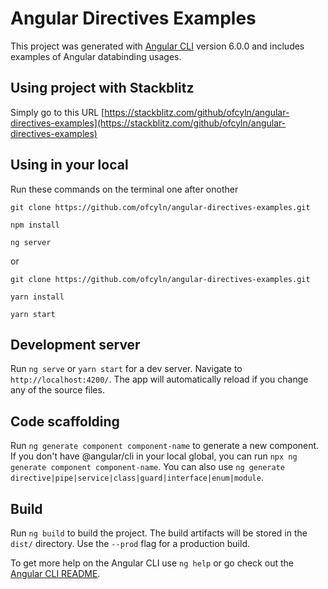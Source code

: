 # Angular Directives Examples

This project was generated with [Angular CLI](https://github.com/angular/angular-cli) version 6.0.0 and includes examples of Angular databinding usages.

## Using project with Stackblitz

Simply go to this URL [https://stackblitz.com/github/ofcyln/angular-directives-examples](https://stackblitz.com/github/ofcyln/angular-directives-examples)

## Using in your local

Run these commands on the terminal one after onother

    git clone https://github.com/ofcyln/angular-directives-examples.git

    npm install

    ng server

or

    git clone https://github.com/ofcyln/angular-directives-examples.git

    yarn install

    yarn start

## Development server

Run `ng serve` or `yarn start` for a dev server. Navigate to `http://localhost:4200/`. The app will automatically reload if you change any of the source files.

## Code scaffolding

Run `ng generate component component-name` to generate a new component. If you don't have @angular/cli in your local global, you can run `npx ng generate component component-name`. You can also use `ng generate directive|pipe|service|class|guard|interface|enum|module`.

## Build

Run `ng build` to build the project. The build artifacts will be stored in the `dist/` directory. Use the `--prod` flag for a production build.

To get more help on the Angular CLI use `ng help` or go check out the [Angular CLI README](https://github.com/angular/angular-cli/blob/master/README.md).
